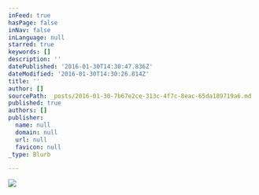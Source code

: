 ```yaml
---
inFeed: true
hasPage: false
inNav: false
inLanguage: null
starred: true
keywords: []
description: ''
datePublished: '2016-01-30T14:30:47.836Z'
dateModified: '2016-01-30T14:30:26.814Z'
title: ''
author: []
sourcePath: _posts/2016-01-30-7b67e2ce-313c-4f7c-8eac-65da189719a6.md
published: true
authors: []
publisher:
  name: null
  domain: null
  url: null
  favicon: null
_type: Blurb

---
```

![](https://the-grid-user-content.s3-us-west-2.amazonaws.com/ac2170c0-0462-458f-b559-f56c1a729940.JPG)